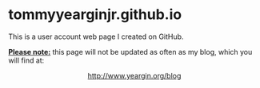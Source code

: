 # tommyyearginjr.github.io
This is a user account web page I created on GitHub. 

<p><b><u>Please note:</u></b> this page will not be updated as often as my blog, which you will find at:</p>
<p align="center"><a href="http://www.yeargin.org/blog">http://www.yeargin.org/blog</a></p>
